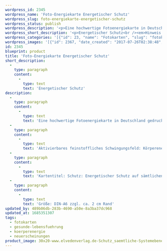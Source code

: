 ```yaml
---
wordpress_id: 2345
wordpress_name: 'Foto-Energiekarte Energetischer Schutz'
wordpress_slug: foto-energiekarte-energetischer-schutz
wordpress_status: publish
wordpress_description: '<p>Eine hochwertige Fotoenergiekarte in Deutschland gedruckt und in Handarbeit laminiert. Sie ist in Postkartengröße (DIN-A6) gut zu transportieren und kann auch auf den Körper aufgelegt werden.</p><p>Aktivierbares feinstoffliches Schwingungsfeld: Körperenergiewissen - Schutz - Sicherheit - Wahrhaftiger Energieaustausch: Feinstoffliche Impulse für die Schutzfelder des menschlichen Systems u.a.. Im energetischen Austausch mit anderen (dem Umfeld allgemein), mit den individuell wahrhaftigen feinstofflichen Energien in Kontakt gehen.</p><p>Kartentitel: Schutz: Energetischer Schutz auf sämtlichen Systemebenen. Reihe: Körperenergiewissen.</p><p>Größe: DIN-A6 zzgl. ca. 2 cm Rand<br />Andere Formate sind individuell für Sie innerhalb weniger Tage herstellbar. Bitte kontaktieren Sie uns hierfür unter <a href="mailto:info@elvedenverlag.de">info@elvedenverlag.de</a>.</p><p><a href="https://my.feenbaum.de/anwendung-energiebilder-foto-laminiert/">Anwendungshinweise</a></p>'
wordpress_short_description: '<p>Energetischer Schutz<br /><em>Hinweis: Das Wasserzeichen „Elveden Verlag Energiebild“ wird nicht mit gedruckt</em></p>'
wordpress_categories: '[{"id": 23, "name": "Fotokarten", "slug": "fotokarten"}, {"id": 38, "name": "Gesunde Lebensf\u00fchrung", "slug": "gesunde-lebensfuehrung"}, {"id": 68, "name": "K\u00f6rperenergie", "slug": "koerperenergie"}, {"id": 66, "name": "Neuerscheinungen", "slug": "neuerscheinungen"}]'
wordpress_images: '[{"id": 2367, "date_created": "2017-07-26T02:38:48", "date_created_gmt": "2017-07-25T22:38:48", "date_modified": "2017-07-26T02:38:48", "date_modified_gmt": "2017-07-25T22:38:48", "src": "https://my.feenbaum.de/wp-content/uploads/2017/07/30x20-www.elvedenverlag.de-Schutz_saemtliche-Systemebenen_800x800-W_FK.jpg", "name": "30&#215;20 www.elvedenverlag.de Schutz_saemtliche Systemebenen_800x800-W_FK", "alt": ""}]'
id: 2345
blueprint: product
title: 'Foto-Energiekarte Energetischer Schutz'
short_description:
  -
    type: paragraph
    content:
      -
        type: text
        text: 'Energetischer Schutz'
description:
  -
    type: paragraph
    content:
      -
        type: text
        text: 'Eine hochwertige Fotoenergiekarte in Deutschland gedruckt und in Handarbeit laminiert. Sie ist in Postkartengröße (DIN-A6) gut zu transportieren und kann auch auf den Körper aufgelegt werden.'
  -
    type: paragraph
    content:
      -
        type: text
        text: 'Aktivierbares feinstoffliches Schwingungsfeld: Körperenergiewissen - Schutz - Sicherheit - Wahrhaftiger Energieaustausch: Feinstoffliche Impulse für die Schutzfelder des menschlichen Systems u.a.. Im energetischen Austausch mit anderen (dem Umfeld allgemein), mit den individuell wahrhaftigen feinstofflichen Energien in Kontakt gehen.'
  -
    type: paragraph
    content:
      -
        type: text
        text: 'Kartentitel: Schutz: Energetischer Schutz auf sämtlichen Systemebenen. Reihe: Körperenergiewissen.'
  -
    type: paragraph
    content:
      -
        type: text
        text: 'Größe: DIN-A6 zzgl. ca. 2 cm Rand'
updated_by: 489b06db-283b-4690-a50e-8a3ba37dc968
updated_at: 1685351307
tags:
  - fotokarten
  - gesunde-lebensfuehrung
  - koerperenergie
  - neuerscheinungen
product_image: 30x20-www.elvedenverlag.de-Schutz_saemtliche-Systemebenen_800x800-W_FK.jpg
---
```

